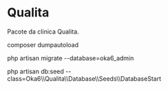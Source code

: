 # Qualita #

Pacote da clinica Qualita.

composer dumpautoload

php artisan migrate --database=oka6_admin

php artisan db:seed --class=Oka6\\\Qualita\\\Database\\\Seeds\\\DatabaseStart


